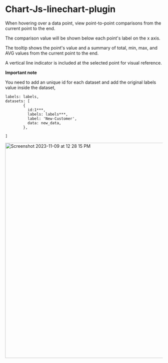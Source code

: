 # Chart-Js-linechart-plugin

When hovering over a data point, view point-to-point comparisons from the current point to the end.

The comparison value will be shown below each point's label on the x axis.

The tooltip shows the point's value and a summary of total, min, max, and AVG values from the current point to the end.

A vertical line indicator is included at the selected point for visual reference.


**Important note** 

You need to add an unique id for each dataset and add the original labels value inside the dataset,
```
labels: labels,
datasets: [
        {
          id:1***,
          labels: labels***,
          label: 'New-Customer',
          data: new_data,
        },

]
```
<img width="688" alt="Screenshot 2023-11-09 at 12 28 15 PM" src="https://github.com/shaogatalam/Chart-Js-linechart-plugin/assets/24977879/10f6f201-24d7-4bd7-a983-4f198dd8602e">


